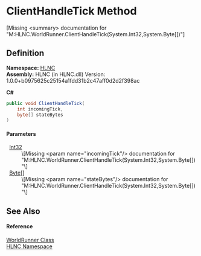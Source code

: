 # ClientHandleTick Method


\[Missing &lt;summary&gt; documentation for "M:HLNC.WorldRunner.ClientHandleTick(System.Int32,System.Byte[])"\]



## Definition
**Namespace:** <a href="N_HLNC">HLNC</a>  
**Assembly:** HLNC (in HLNC.dll) Version: 1.0.0+b0975625c25154a1fdd31b2c47aff0d2d2f398ac

**C#**
``` C#
public void ClientHandleTick(
	int incomingTick,
	byte[] stateBytes
)
```



#### Parameters
<dl><dt>  <a href="https://learn.microsoft.com/dotnet/api/system.int32" target="_blank" rel="noopener noreferrer">Int32</a></dt><dd>\[Missing &lt;param name="incomingTick"/&gt; documentation for "M:HLNC.WorldRunner.ClientHandleTick(System.Int32,System.Byte[])"\]</dd><dt>  <a href="https://learn.microsoft.com/dotnet/api/system.byte" target="_blank" rel="noopener noreferrer">Byte</a>[]</dt><dd>\[Missing &lt;param name="stateBytes"/&gt; documentation for "M:HLNC.WorldRunner.ClientHandleTick(System.Int32,System.Byte[])"\]</dd></dl>

## See Also


#### Reference
<a href="T_HLNC_WorldRunner">WorldRunner Class</a>  
<a href="N_HLNC">HLNC Namespace</a>  
